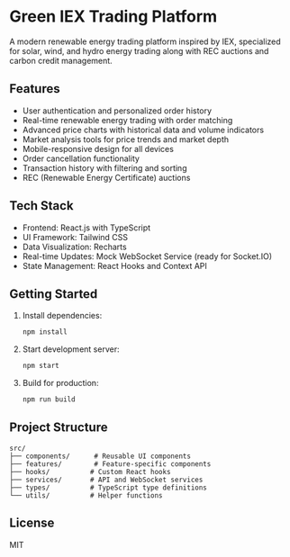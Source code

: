 # Green IEX Trading Platform

A modern renewable energy trading platform inspired by IEX, specialized for solar, wind, and hydro energy trading along with REC auctions and carbon credit management.

## Features

- User authentication and personalized order history
- Real-time renewable energy trading with order matching
- Advanced price charts with historical data and volume indicators
- Market analysis tools for price trends and market depth
- Mobile-responsive design for all devices
- Order cancellation functionality
- Transaction history with filtering and sorting
- REC (Renewable Energy Certificate) auctions

## Tech Stack

- Frontend: React.js with TypeScript
- UI Framework: Tailwind CSS
- Data Visualization: Recharts
- Real-time Updates: Mock WebSocket Service (ready for Socket.IO)
- State Management: React Hooks and Context API

## Getting Started

1. Install dependencies:
   ```bash
   npm install
   ```

2. Start development server:
   ```bash
   npm start
   ```

3. Build for production:
   ```bash
   npm run build
   ```

## Project Structure

```
src/
├── components/      # Reusable UI components
├── features/        # Feature-specific components
├── hooks/          # Custom React hooks
├── services/       # API and WebSocket services
├── types/          # TypeScript type definitions
└── utils/          # Helper functions
```

## License

MIT
